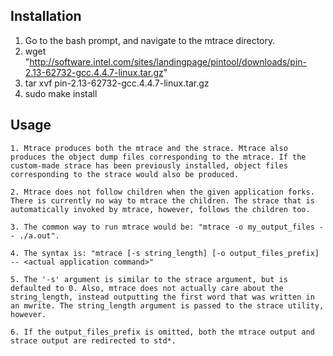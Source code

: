 Installation
------------

1. Go to the bash prompt, and navigate to the mtrace directory.
2. wget "http://software.intel.com/sites/landingpage/pintool/downloads/pin-2.13-62732-gcc.4.4.7-linux.tar.gz"
3. tar xvf pin-2.13-62732-gcc.4.4.7-linux.tar.gz
4. sudo make install

Usage
-----
	1. Mtrace produces both the mtrace and the strace. Mtrace also produces the object dump files corresponding to the mtrace. If the custom-made strace has been previously installed, object files corresponding to the strace would also be produced.

	2. Mtrace does not follow children when the given application forks. There is currently no way to mtrace the children. The strace that is automatically invoked by mtrace, however, follows the children too.

	3. The common way to run mtrace would be: "mtrace -o my_output_files -- ./a.out".

	4. The syntax is: "mtrace [-s string_length] [-o output_files_prefix] -- <actual application command>"

	5. The '-s' argument is similar to the strace argument, but is defaulted to 0. Also, mtrace does not actually care about the string_length, instead outputting the first word that was written in an mwrite. The string_length argument is passed to the strace utility, however.

	6. If the output_files_prefix is omitted, both the mtrace output and strace output are redirected to std*.
